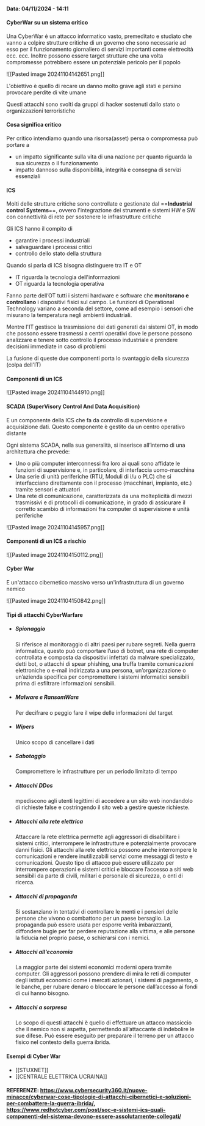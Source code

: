 #### Data: 04/11/2024 - 14:11

#### CyberWar su un sistema critico

Una CyberWar é un attacco informatico vasto, premeditato e studiato che vanno a colpire strutture critiche di un governo che sono necessarie ad esso per il funzionamento giornaliero di servizi importanti come elettrecità ecc. ecc. Inoltre possono essere target strutture che una volta compromesse potrebbero essere un potenziale pericolo per il popolo

![[Pasted image 20241104142651.png]]

L'obiettivo è quello di recare un danno molto grave agli stati e persino provocare perdite di vite umane

Questi attacchi sono svolti da gruppi di hacker sostenuti dallo stato o organizzazioni terroristiche

#### Cosa significa critico

Per critico intendiamo quando una risorsa(asset) persa o compromessa può portare a
- un impatto significante sulla vita di una nazione per quanto riguarda la sua sicurezza o il funzionamento
- impatto dannoso sulla disponibilità, integrità e consegna di servizi essenziali

#### ICS

Molti delle strutture critiche sono controllate e gestionate dal ==**Industrial control Systems**==, ovvero l'integrazione dei strumenti e sistemi HW e SW con connettività di rete per sostenere le infrastrutture critiche

Gli ICS hanno il compito di

- garantire i processi industriali
- salvaguardare i processi critici
- controllo dello stato della struttura

Quando si parla di ICS bisogna distinguere tra IT e OT

- IT riguarda la tecnologia dell'informazioni
- OT riguarda la tecnologia operativa

Fanno parte dell’OT tutti i sistemi hardware e software che **monitorano e controllano** i dispositivi fisici sul campo. Le funzioni di Operational Technology variano a seconda del settore, come ad esempio i sensori che misurano la temperatura negli ambienti industriali.

Mentre l'IT gestisce la trasmissione dei dati generati dai sistemi OT, in modo che possono essere trasmessi a centri operativi dove le persone possono analizzare e tenere sotto controllo il processo industriale e prendere decisioni immediate in caso di problemi

La fusione di queste due componenti porta lo svantaggio della sicurezza (colpa dell'IT)

#### Componenti di un ICS

![[Pasted image 20241104144910.png]]

#### SCADA (SuperVisory Control And Data Acquisition)

E un componente della ICS che fa da controllo di supervisione e acquisizione dati. Questo componente è gestito da un centro operativo distante

Ogni sistema SCADA, nella sua generalità, si inserisce all’interno di una architettura che prevede:

- Uno o più computer interconnessi fra loro ai quali sono affidate le funzioni di supervisione e, in particolare, di interfaccia uomo-macchina
- Una serie di unità periferiche (RTU, Moduli di i/u o PLC) che si interfacciano direttamente con il processo (macchinari, impianto, etc.) tramite sensori e attuatori
- Una rete di comunicazione, caratterizzata da una molteplicità di mezzi trasmissivi e di protocolli di comunicazione, in grado di assicurare il corretto scambio di informazioni fra computer di supervisione e unità periferiche

![[Pasted image 20241104145957.png]]

#### Componenti di un ICS a rischio

![[Pasted image 20241104150112.png]]
#### Cyber War

E un'attacco cibernetico massivo verso un'infrastruttura di un governo nemico

![[Pasted image 20241104150842.png]]

#### Tipi di attacchi CyberWarfare

- ##### Spionaggio
	Si riferisce al monitoraggio di altri paesi per rubare segreti. Nella guerra informatica, questo può comportare l’uso di botnet, una rete di computer controllata e composta da dispositivi infettati da malware specializzato, detti bot, o attacchi di spear phishing, una truffa tramite comunicazioni elettroniche o e-mail indirizzata a una persona, un’organizzazione o un’azienda specifica per compromettere i sistemi informatici sensibili prima di esfiltrare informazioni sensibili.	
- ##### Malware e RansomWare
	Per decifrare o peggio fare il wipe delle informazioni del target
- ##### Wipers
	Unico scopo di cancellare i dati 
- ##### Sabotaggio
	Compromettere le infrastrutture per un periodo limitato di tempo
- ##### Attacchi DDos
	mpediscono agli utenti legittimi di accedere a un sito web inondandolo di richieste false e costringendo il sito web a gestire queste richieste.
- ##### Attacchi alla rete elettrica
	Attaccare la rete elettrica permette agli aggressori di disabilitare i sistemi critici, interrompere le infrastrutture e potenzialmente provocare danni fisici. Gli attacchi alla rete elettrica possono anche interrompere le comunicazioni e rendere inutilizzabili servizi come messaggi di testo e comunicazioni. Questo tipo di attacco può essere utilizzato per interrompere operazioni e sistemi critici e bloccare l’accesso a siti web sensibili da parte di civili, militari e personale di sicurezza, o enti di ricerca.
- ##### Attacchi di propaganda
	Si sostanziano in tentativi di controllare le menti e i pensieri delle persone che vivono o combattono per un paese bersaglio. La propaganda può essere usata per esporre verità imbarazzanti, diffondere bugie per far perdere reputazione alla vittima, e alle persone la fiducia nel proprio paese, o schierarsi con i nemici.
- ##### Attacchi all'economia
	La maggior parte dei sistemi economici moderni opera tramite computer. Gli aggressori possono prendere di mira le reti di computer degli istituti economici come i mercati azionari, i sistemi di pagamento, o le banche, per rubare denaro o bloccare le persone dall’accesso ai fondi di cui hanno bisogno.
- ##### **Attacchi a sorpresa**
	Lo scopo di questi attacchi è quello di effettuare un attacco massiccio che il nemico non si aspetta, permettendo all’attaccante di indebolire le sue difese. Può essere eseguito per preparare il terreno per un attacco fisico nel contesto della guerra ibrida.

#### Esempi di Cyber War

- [[STUXNET]]
- [[CENTRALE ELETTRICA UCRAINA]]
#### REFERENZE: https://www.cybersecurity360.it/nuove-minacce/cyberwar-cose-tipologie-di-attacchi-cibernetici-e-soluzioni-per-combattere-la-guerra-ibrida/, https://www.redhotcyber.com/post/soc-e-sistemi-ics-quali-componenti-del-sistema-devono-essere-assolutamente-collegati/